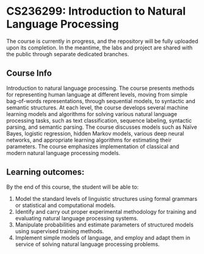 # CS236299: Introduction to Natural Language Processing

The course is currently in progress, and the repository will be fully uploaded upon its completion.
In the meantime, the labs and project are shared with the public through separate dedicated branches.

## Course Info
Introduction to natural language processing. The course presents methods for
representing human language at different levels, moving from simple bag-of-words
representations, through sequential models, to syntactic and semantic structures. At each
level, the course develops several machine learning models and algorithms for solving
various natural language processing tasks, such as text classification, sequence labeling,
syntactic parsing, and semantic parsing. The course discusses models such as Naïve
Bayes, logistic regression, hidden Markov models, various deep neural networks, and
appropriate learning algorithms for estimating their parameters. The course emphasizes
implementation of classical and modern natural language processing models.


## Learning outcomes:
By the end of this course, the student will be able to:
1. Model the standard levels of linguistic structures using formal grammars or
statistical and computational models.
2. Identify and carry out proper experimental methodology for training and
evaluating natural language processing systems.
3. Manipulate probabilities and estimate parameters of structured models using
supervised training methods.
4. Implement simple models of language, and employ and adapt them in service of
solving natural language processing problems.
